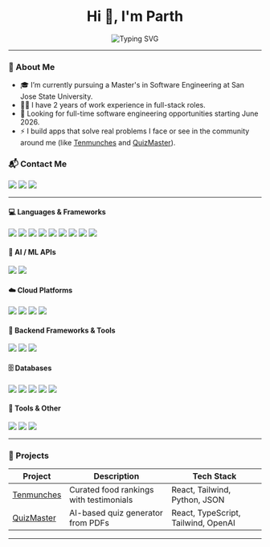 <!-- README.md for your GitHub profile -->

<h1 align="center">Hi 👋, I'm Parth</h1>

<p align="center">
  <img src="https://readme-typing-svg.herokuapp.com?font=Fira+Code&weight=700&size=22&pause=1000&color=F0F0F0&center=true&width=700&lines=Full-stack+React+%2B+Python+Dev;Building+AI-powered+products;Solving+real-world+problems+with+clean+code" alt="Typing SVG" />

</p>

---

### 🧠 About Me

- 🎓 I’m currently pursuing a Master's in Software Engineering at San Jose State University.
- 🧑‍💻 I have 2 years of work experience in full-stack roles.
- 💼 Looking for full-time software engineering opportunities starting June 2026.
- ⚡ I build apps that solve real problems I face or see in the community around me (like <a href="https://ten-munches.vercel.app/" target="_blank">Tenmunches</a> and <a href="https://quiz-master-parth-patels-projects-e3c16659.vercel.app/" target="_blank" rel="noopener noreferrer">QuizMaster</a>).

### 📬 Contact Me

<p align="left">
  <a href="mailto:patelsparth00@gmail.com"><img src="https://img.shields.io/badge/email-D14836?style=for-the-badge&logo=gmail&logoColor=white" /></a>
  <a href="https://www.linkedin.com/in/parth-patel-sjsu/"><img src="https://img.shields.io/badge/linkedin-0077B5?style=for-the-badge&logo=linkedin&logoColor=white" /></a>
  <a href="https://patelparth.me">
    <img src="https://img.shields.io/badge/Portfolio-View-green?style=for-the-badge&logo=google-chrome&logoColor=white" />
  </a>

</p>

---
#### 💻 Languages & Frameworks

<p align="left">
  <img src="https://img.shields.io/badge/Python-3776AB?style=for-the-badge&logo=python&logoColor=white" />
  <img src="https://img.shields.io/badge/C%2FC%2B%2B-00599C?style=for-the-badge&logo=c%2B%2B&logoColor=white" />
  <img src="https://img.shields.io/badge/SQL-4479A1?style=for-the-badge&logo=sqlite&logoColor=white" />
  <img src="https://img.shields.io/badge/JavaScript-F7DF1E?style=for-the-badge&logo=javascript&logoColor=black" />
  <img src="https://img.shields.io/badge/TypeScript-3178C6?style=for-the-badge&logo=typescript&logoColor=white" />
  <img src="https://img.shields.io/badge/React-20232A?style=for-the-badge&logo=react&logoColor=61DAFB" />
  <img src="https://img.shields.io/badge/Next.js-000000?style=for-the-badge&logo=nextdotjs&logoColor=white" />
  <img src="https://img.shields.io/badge/Vite-646CFF?style=for-the-badge&logo=vite&logoColor=white" />
  <img src="https://img.shields.io/badge/Tailwind_CSS-38B2AC?style=for-the-badge&logo=tailwind-css&logoColor=white" />
</p>

#### 🤖 AI / ML APIs

<p align="left">
  <img src="https://img.shields.io/badge/OpenAI-412991?style=for-the-badge&logo=openai&logoColor=white" />
  <img src="https://img.shields.io/badge/Gemini-000000?style=for-the-badge&logo=google&logoColor=white" />
</p>

#### ☁️ Cloud Platforms

<p align="left">
  <img src="https://img.shields.io/badge/AWS-232F3E?style=for-the-badge&logo=amazonaws&logoColor=white" />
  <img src="https://img.shields.io/badge/GCP-4285F4?style=for-the-badge&logo=google-cloud&logoColor=white" />
  <img src="https://img.shields.io/badge/Azure-0078D4?style=for-the-badge&logo=microsoftazure&logoColor=white" />
  <img src="https://img.shields.io/badge/Firebase-FFCA28?style=for-the-badge&logo=firebase&logoColor=black" />
</p>

#### 🧩 Backend Frameworks & Tools

<p align="left">
  <img src="https://img.shields.io/badge/Node.js-339933?style=for-the-badge&logo=nodedotjs&logoColor=white" />
  <img src="https://img.shields.io/badge/Flask-000000?style=for-the-badge&logo=flask&logoColor=white" />
  <img src="https://img.shields.io/badge/Docker-2496ED?style=for-the-badge&logo=docker&logoColor=white" />
</p>

#### 🗄️ Databases

<p align="left">
  <img src="https://img.shields.io/badge/Oracle-F80000?style=for-the-badge&logo=oracle&logoColor=white" />
  <img src="https://img.shields.io/badge/MySQL-00758F?style=for-the-badge&logo=mysql&logoColor=white" />
  <img src="https://img.shields.io/badge/PostgreSQL-336791?style=for-the-badge&logo=postgresql&logoColor=white" />
  <img src="https://img.shields.io/badge/DynamoDB-4053D6?style=for-the-badge&logo=amazondynamodb&logoColor=white" />
  <img src="https://img.shields.io/badge/MongoDB-47A248?style=for-the-badge&logo=mongodb&logoColor=white" />
</p>

#### 🧰 Tools & Other

<p align="left">
  <img src="https://img.shields.io/badge/GitHub-181717?style=for-the-badge&logo=github&logoColor=white" />
  <img src="https://img.shields.io/badge/Git-F05032?style=for-the-badge&logo=git&logoColor=white" />
  <img src="https://img.shields.io/badge/Linux-FCC624?style=for-the-badge&logo=linux&logoColor=black" />
</p>

---

### 📌 Projects

| Project | Description | Tech Stack |
|--------|-------------|------------|
| [Tenmunches]([https://github.com/your-username/Tenmunches](https://ten-munches.vercel.app/)) | Curated food rankings with testimonials | React, Tailwind, Python, JSON |
| [QuizMaster]([https://github.com/your-username/QuizMaster](https://quiz-master-parth-patels-projects-e3c16659.vercel.app/)) | AI-based quiz generator from PDFs | React, TypeScript, Tailwind, OpenAI |

---


